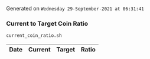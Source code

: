 Generated on `Wednesday 29-September-2021 at 06:31:41`

### Current to Target Coin Ratio
`current_coin_ratio.sh`

Date|Current|Target|Ratio
---|---|---|---
